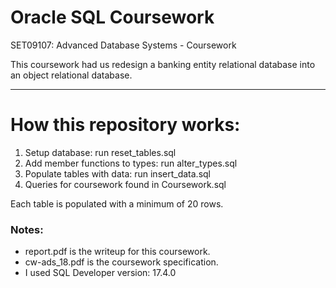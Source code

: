 # Oracle SQL Coursework
SET09107: Advanced Database Systems - Coursework

This coursework had us redesign a banking entity relational database into an object relational database. 

----------------

# How this repository works: 

1. Setup database: run reset_tables.sql 
2. Add member functions to types: run alter_types.sql 
3. Populate tables with data: run insert_data.sql 
4. Queries for coursework found in Coursework.sql

Each table is populated with a minimum of 20 rows.

### Notes: 
* report.pdf is the writeup for this coursework. 
* cw-ads_18.pdf is the coursework specification. 
* I used SQL Developer version: 17.4.0
